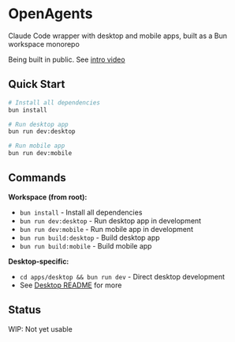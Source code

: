 # OpenAgents

Claude Code wrapper with desktop and mobile apps, built as a Bun workspace monorepo

Being built in public. See [intro video](https://x.com/OpenAgentsInc/status/1948214004268064771)

## Quick Start

```bash
# Install all dependencies
bun install

# Run desktop app
bun run dev:desktop

# Run mobile app
bun run dev:mobile
```

## Commands

**Workspace (from root):**
- `bun install` - Install all dependencies
- `bun run dev:desktop` - Run desktop app in development
- `bun run dev:mobile` - Run mobile app in development
- `bun run build:desktop` - Build desktop app
- `bun run build:mobile` - Build mobile app

**Desktop-specific:**
- `cd apps/desktop && bun run dev` - Direct desktop development
- See [Desktop README](apps/desktop/README.md) for more

## Status
WIP: Not yet usable
